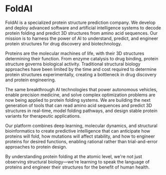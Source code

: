 # FoldAI

FoldAI is a specialized protein structure prediction company. We develop and deploy advanced software and artificial intelligence systems to decode protein folding and predict 3D structures from amino acid sequences. Our mission is to harness the power of AI to understand, predict, and engineer protein structures for drug discovery and biotechnology.

Proteins are the molecular machines of life, with their 3D structures determining their function. From enzyme catalysis to drug binding, protein structure governs biological activity. Traditional structural biology approaches have been limited by the time and cost required to determine protein structures experimentally, creating a bottleneck in drug discovery and protein engineering.

The same breakthrough AI technologies that power autonomous vehicles, enable precision medicine, and solve complex optimization problems are now being applied to protein folding systems. We are building the next generation of tools that can read amino acid sequences and predict 3D structures in real-time, model folding pathways, and design stable protein variants for therapeutic applications.

Our platform combines deep learning, molecular dynamics, and structural bioinformatics to create predictive intelligence that can anticipate how proteins will fold, how mutations will affect stability, and how to engineer proteins for desired functions, enabling rational rather than trial-and-error approaches to protein design.

By understanding protein folding at the atomic level, we're not just observing structural biology—we're learning to speak the language of proteins and engineer their structures for the benefit of human health.
